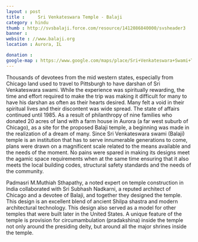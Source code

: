 ```yaml
---
layout : post
title : 	Sri Venkateswara Temple - Balaji
category : hindu
thumb : http://svsbalaji.force.com/resource/1412086840000/svsheader3
banner :  
website : //www.balaji.org
location : Aurora, IL

donation : 
google-map : https://www.google.com/maps/place/Sri+Venkateswara+Swami+Temple/@41.7907537,-88.3460941,15z/data=!4m2!3m1!1s0x0:0x15dde6976f80ea28?sa=X&ved=0CIgBEPwSMA1qFQoTCNT7sdrexMcCFcufgAodz80JqA
---
```


Thousands of devotees from the mid western states, especially from Chicago land used to travel to Pittsburgh to have darshan of Sri Venkateswara swami. While the experience was spiritually rewarding, the time and effort required to make the trip was making it difficult for many to have his darshan as often as their hearts desired. Many felt a void in their spiritual lives and their discontent was wide spread. The state of affairs continued until 1985. As a result of philanthropy of nine families who donated 20 acres of land with a farm house in Aurora (a far west suburb of Chicago), as a site for the proposed Balaji temple, a beginning was made in the realization of a dream of many. Since Sri Venkateswara swami (Balaji) temple is an institution that has to serve innumerable generations to come, plans were drawn on a magnificent scale related to the means available and the needs of the moment. No pains were spared in making its designs meet the agamic space requirements when at the same time ensuring that it also meets the local building codes, structural safety standards and the needs of the community.

 Padmasri M.Muthiah Sthapathy, a noted expert on temple construction in India collaborated with Sri Subhash Nadkarni, a reputed architect of Chicago and a devotee of Balaji, and together they designed the temple. This design is an excellent blend of ancient Shilpa shastra and modern architectural technology. This design also served as a model for other temples that were built later in the United States. A unique feature of the temple is provision for circumambulation (pradakshina) inside the temple not only around the presiding deity, but around all the major shrines inside the temple.